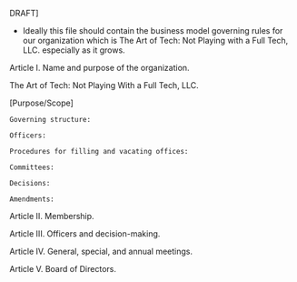 DRAFT]

* Ideally this file should contain the business model governing rules for our organization which is The Art of Tech: Not Playing with a Full Tech, LLC. especially as it grows.

Article I. Name and purpose of the organization.

 The Art of Tech: Not Playing With a Full Tech, LLC.

   [Purpose/Scope]

    Governing structure:

    Officers:

    Procedures for filling and vacating offices:

    Committees:

    Decisions:

    Amendments:

Article II. Membership.

Article III. Officers and decision-making.

Article IV. General, special, and annual meetings.

Article V. Board of Directors.